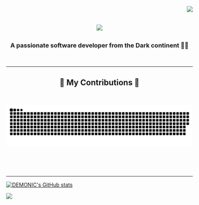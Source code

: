 <img align="right" src="https://visitor-badge.laobi.icu/badge?page_id=illumi666ya.illumi666ya" />

<h1 align="center">
    <img src="https://readme-typing-svg.herokuapp.com/?font=Righteous&size=35&center=true&vCenter=true&width=500&height=70&duration=4000&lines=Hi+There!+👋;+I'm+ILLUMI!;" />
</h1>

<h3 align="center">A passionate software developer from the Dark continent 🏴‍☠️</h3>

<br/>
<hr/>

<div align="center">
  <h2>🐍 My Contributions 🐍</h2>
  <br>
  
![snake_gif](https://github.com/illumi666ya/illumi666ya/blob/output/only-svg/github-contribution-grid-snake-dark.svg)

<br/><br/><br/>
</div>

<hr/>


[![DEMONIC's GitHub stats](https://github-readme-stats.vercel.app/api?username=illumi666ya&show_icons=true&theme=nightowl)](https://github.com/illumi666ya/github-readme-stats)

<img src="https://github-readme-streak-stats.herokuapp.com?user=illumi666ya&theme=nightowl" width="423">
